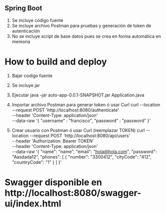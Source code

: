 ## Spring Boot

1. Se incluye código fuente
2. Se incluye archivo Postman para pruebas y generación de token de autenticación
3. No se incluye script de base datos pues se crea en forma automática en memoria

# How to build and deploy
1. Bajar codigo fuente
2. Se incluye jar
3. Ejecutar java -jar auto-app-0.0.1-SNAPSHOT.jar Application.java
4. Importar archivo Postman para generar token ó usar Curl
curl --location --request POST 'http://localhost:8080/authenticate' \
--header 'Content-Type: application/json' \
--data-raw '{
    "username" : "francisco",
    "password" : "password"
}'

5. Crear usuario con Postman ó usar Curl (reemplazar TOKEN)
curl --location --request POST 'http://localhost:8080/api/users' \
--header 'Authorization: Bearer TOKEN' \
--header 'Content-Type: application/json' \
--data-raw '{
    "name": "name",
    "email": "hola@hola.com",
    "password": "Aasdada12",
    "phones": [
        {
            "number": "3300412",
            "cityCode": "412",
            "countryCode": "1"
        }
    ]
}'

# Swagger disponible en http://localhost:8080/swagger-ui/index.html